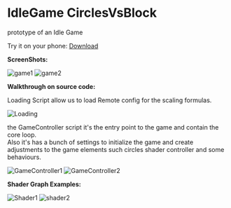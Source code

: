 # IdleGame CirclesVsBlock
prototype of an Idle Game

Try it on your phone: [Download](https://1drv.ms/u/s!Ambq7X4wLes3piEjWDoByxbk4qDD?e=Te3uII)

**ScreenShots:**

![game1](https://user-images.githubusercontent.com/62396712/82962217-e81ce880-9fbf-11ea-88b6-c10aec616ca9.png)
![game2](https://user-images.githubusercontent.com/62396712/82962225-e94e1580-9fbf-11ea-8cd5-29f5c9bbd07e.jpg)

**Walkthrough on source code:**

Loading Script allow us to load Remote config for the scaling formulas.

![Loading](https://user-images.githubusercontent.com/62396712/82962322-2f0ade00-9fc0-11ea-9215-ccb8b6820dee.PNG)


the GameController script it's the entry point to the game and contain the core loop.  
Also it's has a bunch of settings to initialize the game and create adjustments to the game elements such circles shader controller and some behaviours.

![GameController1](https://user-images.githubusercontent.com/62396712/82962316-2914fd00-9fc0-11ea-8c22-208f050205db.PNG)
![GameController2](https://user-images.githubusercontent.com/62396712/82962319-2adec080-9fc0-11ea-888a-8fed05a844c9.PNG)

**Shader Graph Examples:**


![Shader1](https://user-images.githubusercontent.com/62396712/82962589-eacc0d80-9fc0-11ea-8d1b-6b97903c3770.PNG)
![shader2](https://user-images.githubusercontent.com/62396712/82962592-ebfd3a80-9fc0-11ea-8e84-147aaa4f09e6.PNG)
